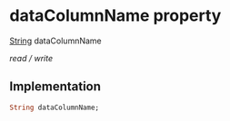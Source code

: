 


# dataColumnName property






[String](https://api.flutter.dev/flutter/dart-core/String-class.html) dataColumnName
  
_read / write_






## Implementation

```dart
String dataColumnName;


```







